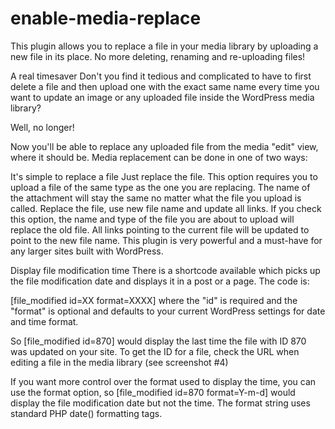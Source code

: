 enable-media-replace
====================

This plugin allows you to replace a file in your media library by uploading a new file in its place. No more deleting, renaming and re-uploading files!

A real timesaver
Don't you find it tedious and complicated to have to first delete a file and then upload one with the exact same name every time you want to update an image or any uploaded file inside the WordPress media library?

Well, no longer!

Now you'll be able to replace any uploaded file from the media "edit" view, where it should be. Media replacement can be done in one of two ways:

It's simple to replace a file
Just replace the file. This option requires you to upload a file of the same type as the one you are replacing. The name of the attachment will stay the same no matter what the file you upload is called.
Replace the file, use new file name and update all links. If you check this option, the name and type of the file you are about to upload will replace the old file. All links pointing to the current file will be updated to point to the new file name.
This plugin is very powerful and a must-have for any larger sites built with WordPress.

Display file modification time
There is a shortcode available which picks up the file modification date and displays it in a post or a page. The code is:

[file_modified id=XX format=XXXX]
where the "id" is required and the "format" is optional and defaults to your current WordPress settings for date and time format.

So [file_modified id=870] would display the last time the file with ID 870 was updated on your site. To get the ID for a file, check the URL when editing a file in the media library (see screenshot #4)

If you want more control over the format used to display the time, you can use the format option, so [file_modified id=870 format=Y-m-d] would display the file modification date but not the time. The format string uses standard PHP date() formatting tags.

